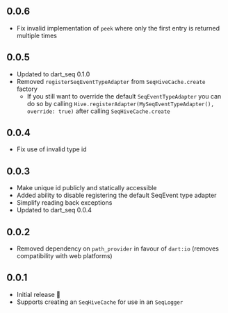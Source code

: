 ## 0.0.6

* Fix invalid implementation of `peek` where only the first entry is returned multiple times

## 0.0.5

* Updated to dart_seq 0.1.0
* Removed `registerSeqEventTypeAdapter` from `SeqHiveCache.create` factory
    * If you still want to override the default `SeqEventTypeAdapter` you can do so by
      calling `Hive.registerAdapter(MySeqEventTypeAdapter(), override: true)` after
      calling `SeqHiveCache.create`

## 0.0.4

* Fix use of invalid type id

## 0.0.3

* Make unique id publicly and statically accessible
* Added ability to disable registering the default SeqEvent type adapter
* Simplify reading back exceptions
* Updated to dart_seq 0.0.4

## 0.0.2

* Removed dependency on `path_provider` in favour of `dart:io` (removes compatibility with web
  platforms)

## 0.0.1

* Initial release 🎉
* Supports creating an `SeqHiveCache` for use in an `SeqLogger`
